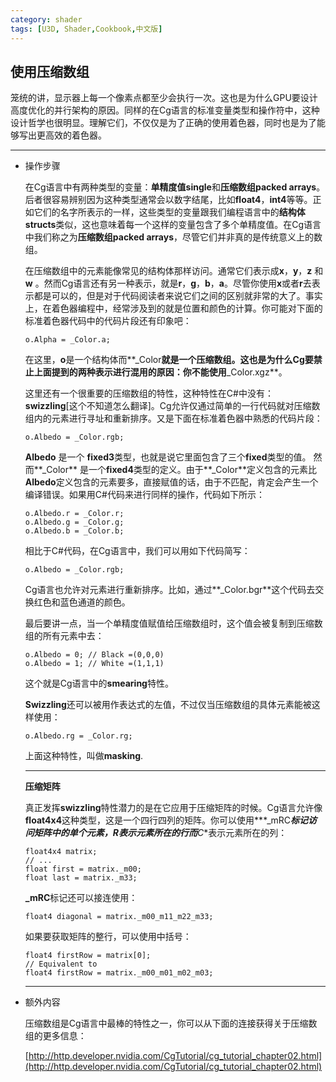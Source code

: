 ```yaml
---
category: shader
tags: [U3D, Shader,Cookbook,中文版]
---
```









## 使用压缩数组

笼统的讲，显示器上每一个像素点都至少会执行一次。这也是为什么GPU要设计高度优化的并行架构的原因。同样的在Cg语言的标准变量类型和操作符中，这种设计哲学也很明显。理解它们，不仅仅是为了正确的使用着色器，同时也是为了能够写出更高效的着色器。

***
- 操作步骤

  在Cg语言中有两种类型的变量：**单精度值single**和**压缩数组packed arrays**。后者很容易辨别因为这种类型通常会以数字结尾，比如**float4**，**int4**等等。正如它们的名字所表示的一样，这些类型的变量跟我们编程语言中的**结构体structs**类似，这也意味着每一个这样的变量包含了多个单精度值。在Cg语言中我们称之为**压缩数组packed arrays**，尽管它们并非真的是传统意义上的数组。

  在压缩数组中的元素能像常见的结构体那样访问。通常它们表示成**x**，**y**，**z** 和**w** 。然而Cg语言还有另一种表示，就是**r**，**g**，**b**，**a**。尽管你使用**x**或者**r**去表示都是可以的，但是对于代码阅读者来说它们之间的区别就非常的大了。事实上，在着色器编程中，经常涉及到的就是位置和颜色的计算。你可能对下面的标准着色器代码中的代码片段还有印象吧：

  ```
  o.Alpha = _Color.a;
  ```

  在这里，**o**是一个结构体而**_Color**就是一个压缩数组。这也是为什么Cg要禁止上面提到的两种表示进行混用的原因：你不能使用**_Color.xgz**。

  这里还有一个很重要的压缩数组的特性，这种特性在C#中没有：**swizzling**[这个不知道怎么翻译]。Cg允许仅通过简单的一行代码就对压缩数组内的元素进行寻址和重新排序。又是下面在标准着色器中熟悉的代码片段：
  
  ```
  o.Albedo = _Color.rgb;
  ```
  
  **Albedo** 是一个 **fixed3**类型，也就是说它里面包含了三个**fixed**类型的值。 然而**_Color** 是一个**fixed4**类型的定义。由于**_Color**定义包含的元素比 **Albedo**定义包含的元素要多，直接赋值的话，由于不匹配，肯定会产生一个编译错误。如果用C#代码来进行同样的操作，代码如下所示：
  
  ```
  o.Albedo.r = _Color.r;
  o.Albedo.g = _Color.g;
  o.Albedo.b = _Color.b;
  ```
  
  相比于C#代码，在Cg语言中，我们可以用如下代码简写：
  
  ```
  o.Albedo = _Color.rgb;
  ```
  
  Cg语言也允许对元素进行重新排序。比如，通过**_Color.bgr**这个代码去交换红色和蓝色通道的颜色。
  
  最后要讲一点，当一个单精度值赋值给压缩数组时，这个值会被复制到压缩数组的所有元素中去：
  
  ```
  o.Albedo = 0; // Black =(0,0,0)
  o.Albedo = 1; // White =(1,1,1)
  ```
  
  这个就是Cg语言中的**smearing**特性。
  
  **Swizzling**还可以被用作表达式的左值，不过仅当压缩数组的具体元素能被这样使用：
  
  ```
  o.Albedo.rg = _Color.rg;
  ```
  
  上面这种特性，叫做**masking**.  

  ***
  
  **压缩矩阵**
  
  真正发挥**swizzling**特性潜力的是在它应用于压缩矩阵的时候。Cg语言允许像**float4x4**这种类型，这是一个四行四列的矩阵。你可以使用***_mRC***标记访问矩阵中的单个元素，**R**表示元素所在的行而**C**表示元素所在的列：
  
  ```
  float4x4 matrix; 
  // ... 
  float first = matrix._m00; 
  float last = matrix._m33;
  ```
  
  **_mRC**标记还可以接连使用：
  
  ```
  float4 diagonal = matrix._m00_m11_m22_m33;
  ```
  
  如果要获取矩阵的整行，可以使用中括号：
  
  ```
  float4 firstRow = matrix[0]; 
  // Equivalent to 
  float4 firstRow = matrix._m00_m01_m02_m03;
  ```
  ***



- 额外内容
  
  压缩数组是Cg语言中最棒的特性之一，你可以从下面的连接获得关于压缩数组的更多信息：
  
  [http://http.developer.nvidia.com/CgTutorial/cg_tutorial_chapter02.html](http://http.developer.nvidia.com/CgTutorial/cg_tutorial_chapter02.html)